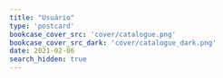 ```yaml
---
title: "Usuário"
type: 'postcard'
bookcase_cover_src: 'cover/catalogue.png'
bookcase_cover_src_dark: 'cover/catalogue_dark.png'
date: 2021-02-06
search_hidden: true
---
```

